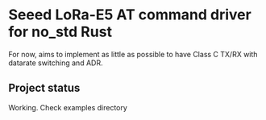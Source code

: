 # Seeed LoRa-E5 AT command driver for no_std Rust 
 
For now, aims to implement as little as possible to have Class C TX/RX
with datarate switching and ADR.

## Project status
Working. Check examples directory
